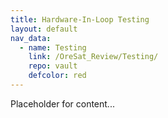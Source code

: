 ```yaml
---
title: Hardware-In-Loop Testing
layout: default
nav_data:
  - name: Testing
    link: /OreSat_Review/Testing/
    repo: vault
    defcolor: red
---
```



Placeholder for content...

